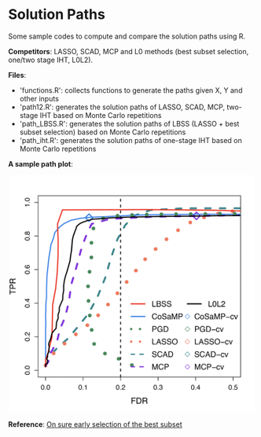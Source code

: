 # Solution Paths

Some sample codes to compute and compare the solution paths using R. 

**Competitors**: LASSO, SCAD, MCP and L0 methods (best subset selection, one/two stage IHT, L0L2).

**Files**:
- 'functions.R': collects functions to generate the paths given X, Y and other inputs
- 'path12.R': generates the solution paths of LASSO, SCAD, MCP, two-stage IHT based on Monte Carlo repetitions
- 'path_LBSS.R': generates the solution paths of LBSS (LASSO + best subset selection) based on Monte Carlo repetitions
- 'path_iht.R': generates the solution paths of one-stage IHT based on Monte Carlo repetitions

**A sample path plot**:
<p align="center">
<img src="11c.png" alt="drawing" width="500"/>
</p>

**Reference**:
[On sure early selection of the best subset](https://arxiv.org/abs/2107.06939)
